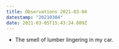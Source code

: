 ```yaml
---
title: Observations 2021-03-04
datestamp: "20210304"
date: 2021-03-05T15:43:24.609Z
---
```

- The smell of lumber lingering in my car.
